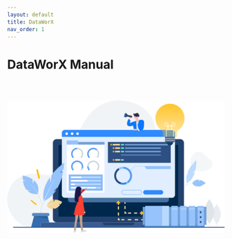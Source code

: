 ```yaml
---
layout: default
title: DataWorX
nav_order: 1
---
```


# DataWorX Manual

<br />
<br />

![Home](/assets/images/home.png)

<br />
<br />
